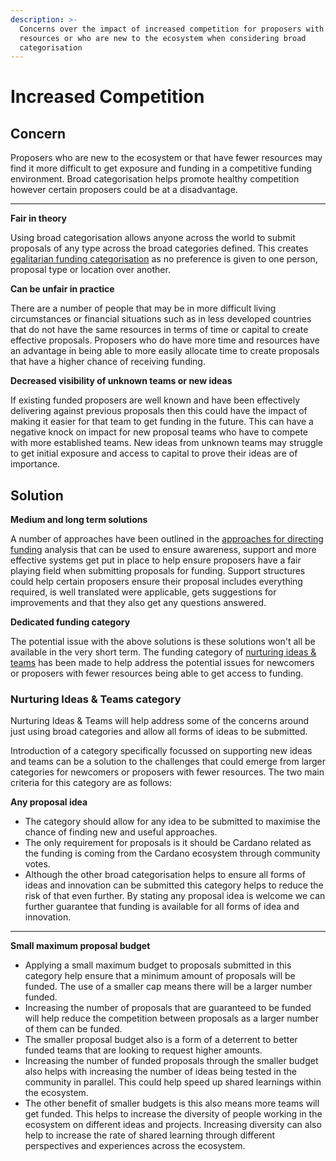 ```yaml
---
description: >-
  Concerns over the impact of increased competition for proposers with fewer
  resources or who are new to the ecosystem when considering broad
  categorisation
---
```


# Increased Competition

## Concern

Proposers who are new to the ecosystem or that have fewer resources may find it more difficult to get exposure and funding in a competitive funding environment. Broad categorisation helps promote healthy competition however certain proposers could be at a disadvantage.

****

**Fair in theory**

Using broad categorisation allows anyone across the world to submit proposals of any type across the broad categories defined. This creates [egalitarian funding categorisation](../../../categorisation-analysis/egalitarian-funding-categorisation.md) as no preference is given to one person, proposal type or location over another.



**Can be unfair in practice**

There are a number of people that may be in more difficult living circumstances or financial situations such as in less developed countries that do not have the same resources in terms of time or capital to create effective proposals. Proposers who do have more time and resources have an advantage in being able to more easily allocate time to create proposals that have a higher chance of receiving funding.



**Decreased visibility of unknown teams or new ideas**

If existing funded proposers are well known and have been effectively delivering against previous proposals then this could have the impact of making it easier for that team to get funding in the future. This can have a negative knock on impact for new proposal teams who have to compete with more established teams. New ideas from unknown teams may struggle to get initial exposure and access to capital to prove their ideas are of importance.



## Solution

**Medium and long term solutions**

A number of approaches have been outlined in the [approaches for directing funding](../../../categorisation-analysis/approaches-for-directing-funding.md) analysis that can be used to ensure awareness, support and more effective systems get put in place to help ensure proposers have a fair playing field when submitting proposals for funding. Support structures could help certain proposers ensure their proposal includes everything required, is well translated were applicable, gets suggestions for improvements and that they also get any questions answered.



**Dedicated funding category**

The potential issue with the above solutions is these solutions won't all be available in the very short term. The funding category of [nurturing ideas & teams](../../../funding-categories/nurturing-ideas-and-teams.md) has been made to help address the potential issues for newcomers or proposers with fewer resources being able to get access to funding.



### Nurturing Ideas & Teams category

Nurturing Ideas & Teams will help address some of the concerns around just using broad categories and allow all forms of ideas to be submitted.

Introduction of a category specifically focussed on supporting new ideas and teams can be a solution to the challenges that could emerge from larger categories for newcomers or proposers with fewer resources. The two main criteria for this category are as follows:



**Any proposal idea**

* The category should allow for any idea to be submitted to maximise the chance of finding new and useful approaches.
* The only requirement for proposals is it should be Cardano related as the funding is coming from the Cardano ecosystem through community votes.
* Although the other broad categorisation helps to ensure all forms of ideas and innovation can be submitted this category helps to reduce the risk of that even further. By stating any proposal idea is welcome we can further guarantee that funding is available for all forms of idea and innovation.

****

**Small maximum proposal budget**

* Applying a small maximum budget to proposals submitted in this category help ensure that a minimum amount of proposals will be funded. The use of a smaller cap means there will be a larger number funded.
* Increasing the number of proposals that are guaranteed to be funded will help reduce the competition between proposals as a larger number of them can be funded.
* The smaller proposal budget also is a form of a deterrent to better funded teams that are looking to request higher amounts.
* Increasing the number of funded proposals through the smaller budget also helps with increasing the number of ideas being tested in the community in parallel. This could help speed up shared learnings within the ecosystem.
* The other benefit of smaller budgets is this also means more teams will get funded. This helps to increase the diversity of people working in the ecosystem on different ideas and projects. Increasing diversity can also help to increase the rate of shared learning through different perspectives and experiences across the ecosystem.
